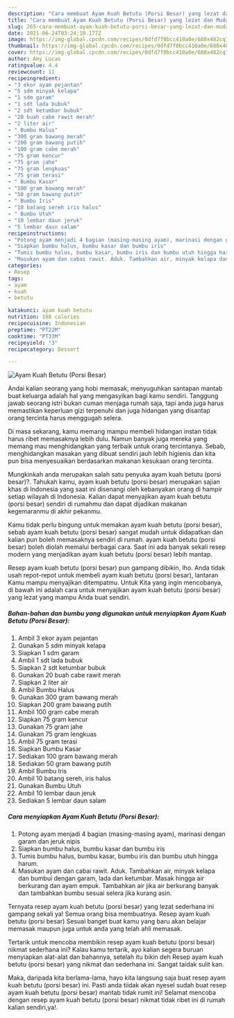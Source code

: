 ```yaml
---
description: "Cara membuat Ayam Kuah Betutu (Porsi Besar) yang lezat dan Mudah Dibuat"
title: "Cara membuat Ayam Kuah Betutu (Porsi Besar) yang lezat dan Mudah Dibuat"
slug: 265-cara-membuat-ayam-kuah-betutu-porsi-besar-yang-lezat-dan-mudah-dibuat
date: 2021-06-24T03:24:10.177Z
image: https://img-global.cpcdn.com/recipes/0dfd7f0bcc410a0e/680x482cq70/ayam-kuah-betutu-porsi-besar-foto-resep-utama.jpg
thumbnail: https://img-global.cpcdn.com/recipes/0dfd7f0bcc410a0e/680x482cq70/ayam-kuah-betutu-porsi-besar-foto-resep-utama.jpg
cover: https://img-global.cpcdn.com/recipes/0dfd7f0bcc410a0e/680x482cq70/ayam-kuah-betutu-porsi-besar-foto-resep-utama.jpg
author: Amy Lucas
ratingvalue: 4.4
reviewcount: 11
recipeingredient:
- "3 ekor ayam pejantan"
- "5 sdm minyak kelapa"
- "1 sdm garam"
- "1 sdt lada bubuk"
- "2 sdt ketumbar bubuk"
- "20 buah cabe rawit merah"
- "2 liter air"
- " Bumbu Halus"
- "300 gram bawang merah"
- "200 gram bawang putih"
- "100 gram cabe merah"
- "75 gram kencur"
- "75 gram jahe"
- "75 gram lengkuas"
- "75 gram terasi"
- " Bumbu Kasar"
- "100 gram bawang merah"
- "50 gram bawang putih"
- " Bumbu Iris"
- "10 batang sereh iris halus"
- " Bumbu Utuh"
- "10 lembar daun jeruk"
- "5 lembar daun salam"
recipeinstructions:
- "Potong ayam menjadi 4 bagian (masing-masing ayam), marinasi dengan garam dan jeruk nipis"
- "Siapkan bumbu halus, bumbu kasar dan bumbu iris"
- "Tumis bumbu halus, bumbu kasar, bumbu iris dan bumbu utuh hingga harum."
- "Masukan ayam dan cabai rawit. Aduk. Tambahkan air, minyak kelapa dan bumbui dengan garam, lada dan ketumbar. Masak hingga air berkurang dan ayam empuk. Tambahkan air jika air berkurang banyak dan tambahkan bumbu sesuai selera jika kurang asin."
categories:
- Resep
tags:
- ayam
- kuah
- betutu

katakunci: ayam kuah betutu 
nutrition: 168 calories
recipecuisine: Indonesian
preptime: "PT22M"
cooktime: "PT33M"
recipeyield: "3"
recipecategory: Dessert

---
```



![Ayam Kuah Betutu (Porsi Besar)](https://img-global.cpcdn.com/recipes/0dfd7f0bcc410a0e/680x482cq70/ayam-kuah-betutu-porsi-besar-foto-resep-utama.jpg)

Andai kalian seorang yang hobi memasak, menyuguhkan santapan mantab buat keluarga adalah hal yang mengasyikan bagi kamu sendiri. Tanggung jawab seorang istri bukan cuman menjaga rumah saja, tapi anda juga harus memastikan keperluan gizi terpenuhi dan juga hidangan yang disantap orang tercinta harus menggugah selera.

Di masa  sekarang, kamu memang mampu membeli hidangan instan tidak harus ribet memasaknya lebih dulu. Namun banyak juga mereka yang memang mau menghidangkan yang terbaik untuk orang tercintanya. Sebab, menghidangkan masakan yang dibuat sendiri jauh lebih higienis dan kita pun bisa menyesuaikan berdasarkan makanan kesukaan orang tercinta. 



Mungkinkah anda merupakan salah satu penyuka ayam kuah betutu (porsi besar)?. Tahukah kamu, ayam kuah betutu (porsi besar) merupakan sajian khas di Indonesia yang saat ini disenangi oleh kebanyakan orang di hampir setiap wilayah di Indonesia. Kalian dapat menyajikan ayam kuah betutu (porsi besar) sendiri di rumahmu dan dapat dijadikan makanan kegemaranmu di akhir pekanmu.

Kamu tidak perlu bingung untuk memakan ayam kuah betutu (porsi besar), sebab ayam kuah betutu (porsi besar) sangat mudah untuk didapatkan dan kalian pun boleh memasaknya sendiri di rumah. ayam kuah betutu (porsi besar) boleh diolah memalui berbagai cara. Saat ini ada banyak sekali resep modern yang menjadikan ayam kuah betutu (porsi besar) lebih mantap.

Resep ayam kuah betutu (porsi besar) pun gampang dibikin, lho. Anda tidak usah repot-repot untuk membeli ayam kuah betutu (porsi besar), lantaran Kamu mampu menyajikan ditempatmu. Untuk Kita yang ingin mencobanya, di bawah ini adalah cara untuk menyajikan ayam kuah betutu (porsi besar) yang lezat yang mampu Anda buat sendiri.

<!--inarticleads1-->

##### Bahan-bahan dan bumbu yang digunakan untuk menyiapkan Ayam Kuah Betutu (Porsi Besar):

1. Ambil 3 ekor ayam pejantan
1. Gunakan 5 sdm minyak kelapa
1. Siapkan 1 sdm garam
1. Ambil 1 sdt lada bubuk
1. Siapkan 2 sdt ketumbar bubuk
1. Gunakan 20 buah cabe rawit merah
1. Siapkan 2 liter air
1. Ambil  Bumbu Halus
1. Gunakan 300 gram bawang merah
1. Siapkan 200 gram bawang putih
1. Ambil 100 gram cabe merah
1. Siapkan 75 gram kencur
1. Gunakan 75 gram jahe
1. Gunakan 75 gram lengkuas
1. Ambil 75 gram terasi
1. Siapkan  Bumbu Kasar
1. Sediakan 100 gram bawang merah
1. Sediakan 50 gram bawang putih
1. Ambil  Bumbu Iris
1. Ambil 10 batang sereh, iris halus
1. Gunakan  Bumbu Utuh
1. Ambil 10 lembar daun jeruk
1. Sediakan 5 lembar daun salam




<!--inarticleads2-->

##### Cara menyiapkan Ayam Kuah Betutu (Porsi Besar):

1. Potong ayam menjadi 4 bagian (masing-masing ayam), marinasi dengan garam dan jeruk nipis
1. Siapkan bumbu halus, bumbu kasar dan bumbu iris
1. Tumis bumbu halus, bumbu kasar, bumbu iris dan bumbu utuh hingga harum.
1. Masukan ayam dan cabai rawit. Aduk. Tambahkan air, minyak kelapa dan bumbui dengan garam, lada dan ketumbar. Masak hingga air berkurang dan ayam empuk. Tambahkan air jika air berkurang banyak dan tambahkan bumbu sesuai selera jika kurang asin.




Ternyata resep ayam kuah betutu (porsi besar) yang lezat sederhana ini gampang sekali ya! Semua orang bisa membuatnya. Resep ayam kuah betutu (porsi besar) Sesuai banget buat kamu yang baru akan belajar memasak maupun juga untuk anda yang telah ahli memasak.

Tertarik untuk mencoba membikin resep ayam kuah betutu (porsi besar) nikmat sederhana ini? Kalau kamu tertarik, ayo kalian segera buruan menyiapkan alat-alat dan bahannya, setelah itu bikin deh Resep ayam kuah betutu (porsi besar) yang nikmat dan sederhana ini. Sangat taidak sulit kan. 

Maka, daripada kita berlama-lama, hayo kita langsung saja buat resep ayam kuah betutu (porsi besar) ini. Pasti anda tiidak akan nyesel sudah buat resep ayam kuah betutu (porsi besar) mantab tidak rumit ini! Selamat mencoba dengan resep ayam kuah betutu (porsi besar) nikmat tidak ribet ini di rumah kalian sendiri,ya!.

